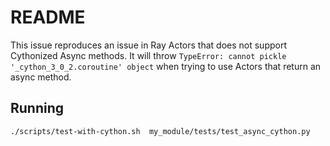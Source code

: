 # README

This issue reproduces an issue in Ray Actors that does not support Cythonized Async methods. It will throw `TypeError: cannot pickle '_cython_3_0_2.coroutine' object` when trying to use Actors that return an async method.

## Running

```bash
./scripts/test-with-cython.sh  my_module/tests/test_async_cython.py
```
